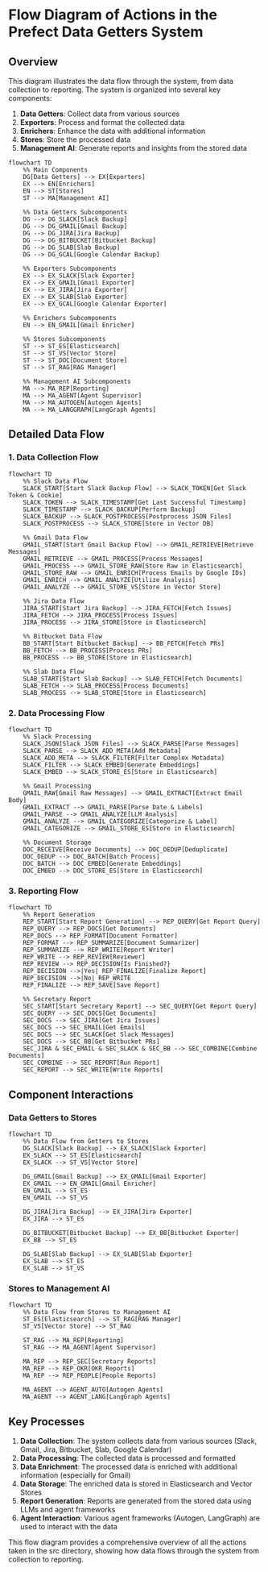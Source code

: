 # Flow Diagram of Actions in the Prefect Data Getters System

## Overview

This diagram illustrates the data flow through the system, from data collection to reporting. The system is organized into several key components:

1. **Data Getters**: Collect data from various sources
2. **Exporters**: Process and format the collected data
3. **Enrichers**: Enhance the data with additional information
4. **Stores**: Store the processed data
5. **Management AI**: Generate reports and insights from the stored data

```mermaid
flowchart TD
    %% Main Components
    DG[Data Getters] --> EX[Exporters]
    EX --> EN[Enrichers]
    EN --> ST[Stores]
    ST --> MA[Management AI]
    
    %% Data Getters Subcomponents
    DG --> DG_SLACK[Slack Backup]
    DG --> DG_GMAIL[Gmail Backup]
    DG --> DG_JIRA[Jira Backup]
    DG --> DG_BITBUCKET[Bitbucket Backup]
    DG --> DG_SLAB[Slab Backup]
    DG --> DG_GCAL[Google Calendar Backup]
    
    %% Exporters Subcomponents
    EX --> EX_SLACK[Slack Exporter]
    EX --> EX_GMAIL[Gmail Exporter]
    EX --> EX_JIRA[Jira Exporter]
    EX --> EX_SLAB[Slab Exporter]
    EX --> EX_GCAL[Google Calendar Exporter]
    
    %% Enrichers Subcomponents
    EN --> EN_GMAIL[Gmail Enricher]
    
    %% Stores Subcomponents
    ST --> ST_ES[Elasticsearch]
    ST --> ST_VS[Vector Store]
    ST --> ST_DOC[Document Store]
    ST --> ST_RAG[RAG Manager]
    
    %% Management AI Subcomponents
    MA --> MA_REP[Reporting]
    MA --> MA_AGENT[Agent Supervisor]
    MA --> MA_AUTOGEN[Autogen Agents]
    MA --> MA_LANGGRAPH[LangGraph Agents]
```

## Detailed Data Flow

### 1. Data Collection Flow

```mermaid
flowchart TD
    %% Slack Data Flow
    SLACK_START[Start Slack Backup Flow] --> SLACK_TOKEN[Get Slack Token & Cookie]
    SLACK_TOKEN --> SLACK_TIMESTAMP[Get Last Successful Timestamp]
    SLACK_TIMESTAMP --> SLACK_BACKUP[Perform Backup]
    SLACK_BACKUP --> SLACK_POSTPROCESS[Postprocess JSON Files]
    SLACK_POSTPROCESS --> SLACK_STORE[Store in Vector DB]
    
    %% Gmail Data Flow
    GMAIL_START[Start Gmail Backup Flow] --> GMAIL_RETRIEVE[Retrieve Messages]
    GMAIL_RETRIEVE --> GMAIL_PROCESS[Process Messages]
    GMAIL_PROCESS --> GMAIL_STORE_RAW[Store Raw in Elasticsearch]
    GMAIL_STORE_RAW --> GMAIL_ENRICH[Process Emails by Google IDs]
    GMAIL_ENRICH --> GMAIL_ANALYZE[Utilize Analysis]
    GMAIL_ANALYZE --> GMAIL_STORE_VS[Store in Vector Store]
    
    %% Jira Data Flow
    JIRA_START[Start Jira Backup] --> JIRA_FETCH[Fetch Issues]
    JIRA_FETCH --> JIRA_PROCESS[Process Issues]
    JIRA_PROCESS --> JIRA_STORE[Store in Elasticsearch]
    
    %% Bitbucket Data Flow
    BB_START[Start Bitbucket Backup] --> BB_FETCH[Fetch PRs]
    BB_FETCH --> BB_PROCESS[Process PRs]
    BB_PROCESS --> BB_STORE[Store in Elasticsearch]
    
    %% Slab Data Flow
    SLAB_START[Start Slab Backup] --> SLAB_FETCH[Fetch Documents]
    SLAB_FETCH --> SLAB_PROCESS[Process Documents]
    SLAB_PROCESS --> SLAB_STORE[Store in Elasticsearch]
```

### 2. Data Processing Flow

```mermaid
flowchart TD
    %% Slack Processing
    SLACK_JSON[Slack JSON Files] --> SLACK_PARSE[Parse Messages]
    SLACK_PARSE --> SLACK_ADD_META[Add Metadata]
    SLACK_ADD_META --> SLACK_FILTER[Filter Complex Metadata]
    SLACK_FILTER --> SLACK_EMBED[Generate Embeddings]
    SLACK_EMBED --> SLACK_STORE_ES[Store in Elasticsearch]
    
    %% Gmail Processing
    GMAIL_RAW[Gmail Raw Messages] --> GMAIL_EXTRACT[Extract Email Body]
    GMAIL_EXTRACT --> GMAIL_PARSE[Parse Date & Labels]
    GMAIL_PARSE --> GMAIL_ANALYZE[LLM Analysis]
    GMAIL_ANALYZE --> GMAIL_CATEGORIZE[Categorize & Label]
    GMAIL_CATEGORIZE --> GMAIL_STORE_ES[Store in Elasticsearch]
    
    %% Document Storage
    DOC_RECEIVE[Receive Documents] --> DOC_DEDUP[Deduplicate]
    DOC_DEDUP --> DOC_BATCH[Batch Process]
    DOC_BATCH --> DOC_EMBED[Generate Embeddings]
    DOC_EMBED --> DOC_STORE_ES[Store in Elasticsearch]
```

### 3. Reporting Flow

```mermaid
flowchart TD
    %% Report Generation
    REP_START[Start Report Generation] --> REP_QUERY[Get Report Query]
    REP_QUERY --> REP_DOCS[Get Documents]
    REP_DOCS --> REP_FORMAT[Document Formatter]
    REP_FORMAT --> REP_SUMMARIZE[Document Summarizer]
    REP_SUMMARIZE --> REP_WRITE[Report Writer]
    REP_WRITE --> REP_REVIEW[Reviewer]
    REP_REVIEW --> REP_DECISION{Is Finished?}
    REP_DECISION -->|Yes| REP_FINALIZE[Finalize Report]
    REP_DECISION -->|No| REP_WRITE
    REP_FINALIZE --> REP_SAVE[Save Report]
    
    %% Secretary Report
    SEC_START[Start Secretary Report] --> SEC_QUERY[Get Report Query]
    SEC_QUERY --> SEC_DOCS[Get Documents]
    SEC_DOCS --> SEC_JIRA[Get Jira Issues]
    SEC_DOCS --> SEC_EMAIL[Get Emails]
    SEC_DOCS --> SEC_SLACK[Get Slack Messages]
    SEC_DOCS --> SEC_BB[Get Bitbucket PRs]
    SEC_JIRA & SEC_EMAIL & SEC_SLACK & SEC_BB --> SEC_COMBINE[Combine Documents]
    SEC_COMBINE --> SEC_REPORT[Run Report]
    SEC_REPORT --> SEC_WRITE[Write Reports]
```

## Component Interactions

### Data Getters to Stores

```mermaid
flowchart TD
    %% Data Flow from Getters to Stores
    DG_SLACK[Slack Backup] --> EX_SLACK[Slack Exporter]
    EX_SLACK --> ST_ES[Elasticsearch]
    EX_SLACK --> ST_VS[Vector Store]
    
    DG_GMAIL[Gmail Backup] --> EX_GMAIL[Gmail Exporter]
    EX_GMAIL --> EN_GMAIL[Gmail Enricher]
    EN_GMAIL --> ST_ES
    EN_GMAIL --> ST_VS
    
    DG_JIRA[Jira Backup] --> EX_JIRA[Jira Exporter]
    EX_JIRA --> ST_ES
    
    DG_BITBUCKET[Bitbucket Backup] --> EX_BB[Bitbucket Exporter]
    EX_BB --> ST_ES
    
    DG_SLAB[Slab Backup] --> EX_SLAB[Slab Exporter]
    EX_SLAB --> ST_ES
    EX_SLAB --> ST_VS
```

### Stores to Management AI

```mermaid
flowchart TD
    %% Data Flow from Stores to Management AI
    ST_ES[Elasticsearch] --> ST_RAG[RAG Manager]
    ST_VS[Vector Store] --> ST_RAG
    
    ST_RAG --> MA_REP[Reporting]
    ST_RAG --> MA_AGENT[Agent Supervisor]
    
    MA_REP --> REP_SEC[Secretary Reports]
    MA_REP --> REP_OKR[OKR Reports]
    MA_REP --> REP_PEOPLE[People Reports]
    
    MA_AGENT --> AGENT_AUTO[Autogen Agents]
    MA_AGENT --> AGENT_LANG[LangGraph Agents]
```

## Key Processes

1. **Data Collection**: The system collects data from various sources (Slack, Gmail, Jira, Bitbucket, Slab, Google Calendar)
2. **Data Processing**: The collected data is processed and formatted
3. **Data Enrichment**: The processed data is enriched with additional information (especially for Gmail)
4. **Data Storage**: The enriched data is stored in Elasticsearch and Vector Stores
5. **Report Generation**: Reports are generated from the stored data using LLMs and agent frameworks
6. **Agent Interaction**: Various agent frameworks (Autogen, LangGraph) are used to interact with the data

This flow diagram provides a comprehensive overview of all the actions taken in the src directory, showing how data flows through the system from collection to reporting.